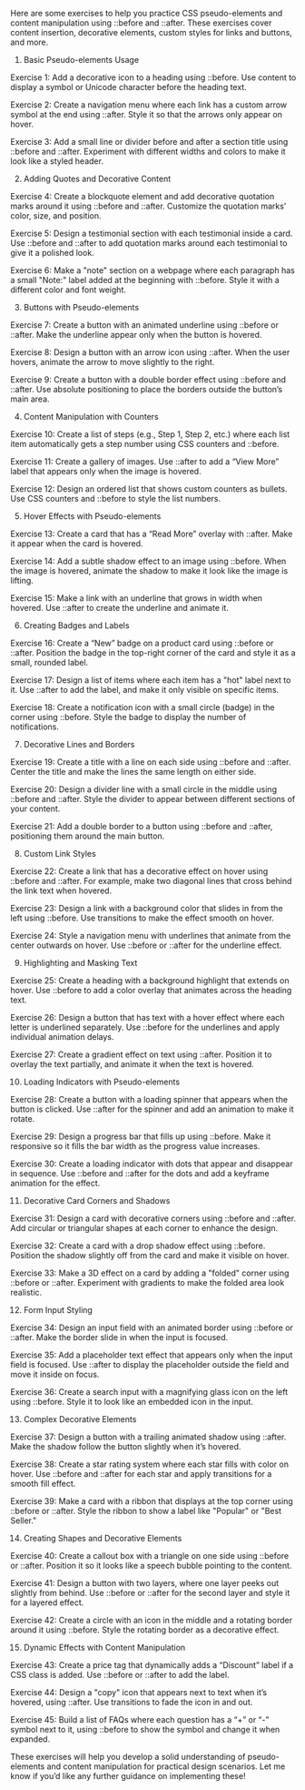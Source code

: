 Here are some exercises to help you practice CSS pseudo-elements and content manipulation using ::before and ::after. These exercises cover content insertion, decorative elements, custom styles for links and buttons, and more.

1. Basic Pseudo-elements Usage

Exercise 1: Add a decorative icon to a heading using ::before. Use content to display a symbol or Unicode character before the heading text.

Exercise 2: Create a navigation menu where each link has a custom arrow symbol at the end using ::after. Style it so that the arrows only appear on hover.

Exercise 3: Add a small line or divider before and after a section title using ::before and ::after. Experiment with different widths and colors to make it look like a styled header.

2. Adding Quotes and Decorative Content

Exercise 4: Create a blockquote element and add decorative quotation marks around it using ::before and ::after. Customize the quotation marks' color, size, and position.

Exercise 5: Design a testimonial section with each testimonial inside a card. Use ::before and ::after to add quotation marks around each testimonial to give it a polished look.

Exercise 6: Make a "note" section on a webpage where each paragraph has a small "Note:" label added at the beginning with ::before. Style it with a different color and font weight.

3. Buttons with Pseudo-elements

Exercise 7: Create a button with an animated underline using ::before or ::after. Make the underline appear only when the button is hovered.

Exercise 8: Design a button with an arrow icon using ::after. When the user hovers, animate the arrow to move slightly to the right.

Exercise 9: Create a button with a double border effect using ::before and ::after. Use absolute positioning to place the borders outside the button’s main area.

4. Content Manipulation with Counters

Exercise 10: Create a list of steps (e.g., Step 1, Step 2, etc.) where each list item automatically gets a step number using CSS counters and ::before.

Exercise 11: Create a gallery of images. Use ::after to add a “View More” label that appears only when the image is hovered.

Exercise 12: Design an ordered list that shows custom counters as bullets. Use CSS counters and ::before to style the list numbers.

5. Hover Effects with Pseudo-elements

Exercise 13: Create a card that has a “Read More” overlay with ::after. Make it appear when the card is hovered.

Exercise 14: Add a subtle shadow effect to an image using ::before. When the image is hovered, animate the shadow to make it look like the image is lifting.

Exercise 15: Make a link with an underline that grows in width when hovered. Use ::after to create the underline and animate it.

6. Creating Badges and Labels

Exercise 16: Create a “New” badge on a product card using ::before or ::after. Position the badge in the top-right corner of the card and style it as a small, rounded label.

Exercise 17: Design a list of items where each item has a "hot" label next to it. Use ::after to add the label, and make it only visible on specific items.

Exercise 18: Create a notification icon with a small circle (badge) in the corner using ::before. Style the badge to display the number of notifications.

7. Decorative Lines and Borders

Exercise 19: Create a title with a line on each side using ::before and ::after. Center the title and make the lines the same length on either side.

Exercise 20: Design a divider line with a small circle in the middle using ::before and ::after. Style the divider to appear between different sections of your content.

Exercise 21: Add a double border to a button using ::before and ::after, positioning them around the main button.

8. Custom Link Styles

Exercise 22: Create a link that has a decorative effect on hover using ::before and ::after. For example, make two diagonal lines that cross behind the link text when hovered.

Exercise 23: Design a link with a background color that slides in from the left using ::before. Use transitions to make the effect smooth on hover.

Exercise 24: Style a navigation menu with underlines that animate from the center outwards on hover. Use ::before or ::after for the underline effect.

9. Highlighting and Masking Text

Exercise 25: Create a heading with a background highlight that extends on hover. Use ::before to add a color overlay that animates across the heading text.

Exercise 26: Design a button that has text with a hover effect where each letter is underlined separately. Use ::before for the underlines and apply individual animation delays.

Exercise 27: Create a gradient effect on text using ::after. Position it to overlay the text partially, and animate it when the text is hovered.

10. Loading Indicators with Pseudo-elements

Exercise 28: Create a button with a loading spinner that appears when the button is clicked. Use ::after for the spinner and add an animation to make it rotate.

Exercise 29: Design a progress bar that fills up using ::before. Make it responsive so it fills the bar width as the progress value increases.

Exercise 30: Create a loading indicator with dots that appear and disappear in sequence. Use ::before and ::after for the dots and add a keyframe animation for the effect.

11. Decorative Card Corners and Shadows

Exercise 31: Design a card with decorative corners using ::before and ::after. Add circular or triangular shapes at each corner to enhance the design.

Exercise 32: Create a card with a drop shadow effect using ::before. Position the shadow slightly off from the card and make it visible on hover.

Exercise 33: Make a 3D effect on a card by adding a "folded" corner using ::before or ::after. Experiment with gradients to make the folded area look realistic.

12. Form Input Styling

Exercise 34: Design an input field with an animated border using ::before or ::after. Make the border slide in when the input is focused.

Exercise 35: Add a placeholder text effect that appears only when the input field is focused. Use ::after to display the placeholder outside the field and move it inside on focus.

Exercise 36: Create a search input with a magnifying glass icon on the left using ::before. Style it to look like an embedded icon in the input.

13. Complex Decorative Elements

Exercise 37: Design a button with a trailing animated shadow using ::after. Make the shadow follow the button slightly when it’s hovered.

Exercise 38: Create a star rating system where each star fills with color on hover. Use ::before and ::after for each star and apply transitions for a smooth fill effect.

Exercise 39: Make a card with a ribbon that displays at the top corner using ::before or ::after. Style the ribbon to show a label like "Popular" or "Best Seller."

14. Creating Shapes and Decorative Elements

Exercise 40: Create a callout box with a triangle on one side using ::before or ::after. Position it so it looks like a speech bubble pointing to the content.

Exercise 41: Design a button with two layers, where one layer peeks out slightly from behind. Use ::before or ::after for the second layer and style it for a layered effect.

Exercise 42: Create a circle with an icon in the middle and a rotating border around it using ::before. Style the rotating border as a decorative effect.

15. Dynamic Effects with Content Manipulation

Exercise 43: Create a price tag that dynamically adds a “Discount” label if a CSS class is added. Use ::before or ::after to add the label.

Exercise 44: Design a "copy" icon that appears next to text when it’s hovered, using ::after. Use transitions to fade the icon in and out.

Exercise 45: Build a list of FAQs where each question has a “+” or “-” symbol next to it, using ::before to show the symbol and change it when expanded.

These exercises will help you develop a solid understanding of pseudo-elements and content manipulation for practical design scenarios. Let me know if you’d like any further guidance on implementing these!

